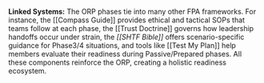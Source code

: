 **Linked Systems:** The ORP phases tie into many other FPA frameworks. For instance, the [[Compass Guide]] provides ethical and tactical SOPs that teams follow at each phase, the [[Trust Doctrine]] governs how leadership handoffs occur under strain, the _[[SHTF Bible]]_ offers scenario-specific guidance for Phase3/4 situations, and tools like [[Test My Plan]] help members evaluate their readiness during Passive/Prepared phases. All these components reinforce the ORP, creating a holistic readiness ecosystem.